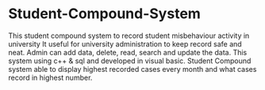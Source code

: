 # Student-Compound-System
This student compound system to record student misbehaviour activity in university
It useful for university administration to keep record safe and neat.
Admin can add data, delete, read, search and update the data.
This system using c++ & sql and developed in visual basic.
Student Compound system able to display highest recorded cases every month and what cases record in highest number.
